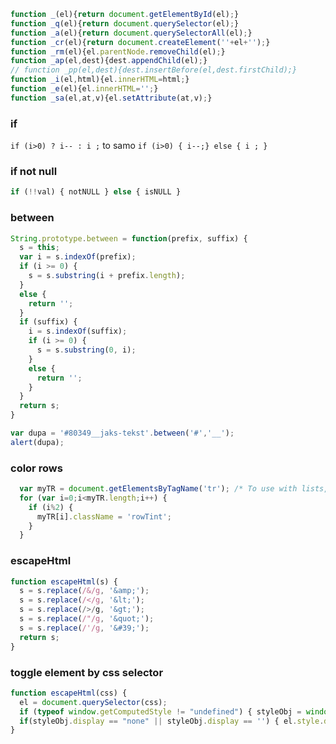 ```js
function _(el){return document.getElementById(el);}
function _q(el){return document.querySelector(el);}
function _a(el){return document.querySelectorAll(el);}
function _cr(el){return document.createElement(''+el+'');}
function _rm(el){el.parentNode.removeChild(el);}
function _ap(el,dest){dest.appendChild(el);}
// function _pp(el,dest){dest.insertBefore(el,dest.firstChild);}
function _i(el,html){el.innerHTML=html;}
function _e(el){el.innerHTML='';}
function _sa(el,at,v){el.setAttribute(at,v);}
```
### if
```if (i>0) ? i-- : i ;``` to samo ```if (i>0) { i--;} else { i ; }```

### if not null
```js 
if (!!val) { notNULL } else { isNULL }
```

### between
```js
String.prototype.between = function(prefix, suffix) {
  s = this;
  var i = s.indexOf(prefix);
  if (i >= 0) {
    s = s.substring(i + prefix.length);
  }
  else {
    return '';
  }
  if (suffix) {
    i = s.indexOf(suffix);
    if (i >= 0) {
      s = s.substring(0, i);
    }
    else {
      return '';
    }
  }
  return s;
}

var dupa = '#80349__jaks-tekst'.between('#','__');
alert(dupa);
```

### color rows
```js
  var myTR = document.getElementsByTagName('tr'); /* To use with lists, just change 'tr' to 'li' */
  for (var i=0;i<myTR.length;i++) {
    if (i%2) {
      myTR[i].className = 'rowTint';
    }
  }
```

### escapeHtml
```js
function escapeHtml(s) {
  s = s.replace(/&/g, '&amp;');
  s = s.replace(/</g, '&lt;');
  s = s.replace(/>/g, '&gt;');
  s = s.replace(/"/g, '&quot;');
  s = s.replace(/'/g, '&#39;');
  return s;
}
```

### toggle element by css selector
```js
function escapeHtml(css) {
  el = document.querySelector(css);
  if (typeof window.getComputedStyle != "undefined") { styleObj = window.getComputedStyle(el, null); } else if (el.currentStyle != "undefined") { styleObj = el.currentStyle; }
  if(styleObj.display == "none" || styleObj.display == '') { el.style.display = "block"; } else { el.style.display = "none"; }
}
```
